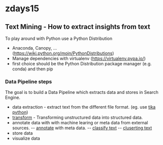 # zdays15
## Text Mining - How to extract insights from text
To play around with Python use a Python Distribution
- Anaconda, Canopy, ... (https://wiki.python.org/moin/PythonDistributions)
- Manage dependencies with virtualenv (https://virtualenv.pypa.io/)
- first choice should be the Python Distribution package manager (e.g. conda) and then pip


### Data Pipeline steps
The goal is to build a Data Pipeline which extracts data and stores in Search Engine. 
- data extraction - extract text from the different file format. (eg. use [tika python](https://github.com/chrismattmann/tika-python))
- [transform](unstructured_data.ipynb) - Transforming unstructured data into structured data.
- annotate data with with machine learing or meta data from external sources. 
-- [annotate](annotate_data.ipynb) with meta data. 
-- [classify text](classify_text.ipynb)
-- [cluserting text](clustering_text.ipynb)
- store data
- visualize data